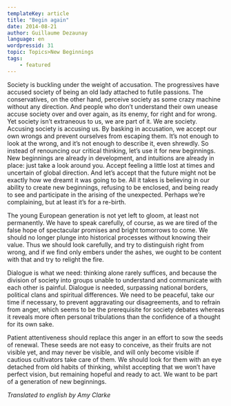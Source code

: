 ```yaml
---
templateKey: article
title: "Begin again"
date: 2014-08-21
author: Guillaume Dezaunay
language: en
wordpressid: 31
topic: Topics>New Beginnings
tags:
    - featured
---
```


Society is buckling under the weight of accusation. The progressives have accused society of being an old lady attached to futile passions. The conservatives, on the other hand, perceive society as some crazy machine without any direction. And people who don’t understand their own unease accuse society over and over again, as its enemy, for right and for wrong. Yet society isn’t extraneous to us, we are part of it. We are society. Accusing society is accusing us. By basking in accusation, we accept our own wrongs and prevent ourselves from escaping them. It’s not enough to look at the wrong, and it’s not enough to describe it, even shrewdly. So instead of renouncing our critical thinking, let’s use it for new beginnings. New beginnings are already in development, and intuitions are already in place: just take a look around you. Accept feeling a little lost at times and uncertain of global direction. And let’s accept that the future might not be exactly how we dreamt it was going to be. All it takes is believing in our ability to create new beginnings, refusing to be enclosed, and being ready to see and participate in the arising of the unexpected. Perhaps we’re complaining, but at least it’s for a re-birth.

The young European generation is not yet left to gloom, at least not permanently. We have to speak carefully, of course, as we are tired of the false hope of spectacular promises and bright tomorrows to come. We should no longer plunge into historical processes without knowing their value. Thus we should look carefully, and try to distinguish right from wrong, and if we find only embers under the ashes, we ought to be content with that and try to relight the fire.

Dialogue is what we need: thinking alone rarely suffices, and because the division of society into groups unable to understand and communicate with each other is painful. Dialogue is needed, surpassing national borders, political clans and spiritual differences. We need to be peaceful, take our time if necessary, to prevent aggravating our disagreements, and to refrain from anger, which seems to be the prerequisite for society debates whereas it reveals more often personal tribulations than the confidence of a thought for its own sake.

Patient attentiveness should replace this anger in an effort to sow the seeds of renewal. These seeds are not easy to conceive, as their fruits are not visible yet, and may never be visible, and will only become visible if cautious cultivators take care of them. We should look for them with an eye detached from old habits of thinking, whilst accepting that we won’t have perfect vision, but remaining hopeful and ready to act. We want to be part of a generation of new beginnings.

<em>Translated to english by Amy Clarke</em>
